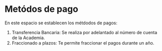 # Metódos de pago

En este espacio se establecen los métdodos de pagos:

1. Transferencia Bancaria: Se realiza por adelantado al número de cuenta de la Academia.
2. Fraccionado a plazos: Te permite fraccionar el pagos durante un año.
